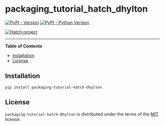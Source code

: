 # packaging_tutorial_hatch_dhylton

[![PyPI - Version](https://img.shields.io/pypi/v/packaging-tutorial-hatch-dhylton.svg)](https://pypi.org/project/packaging-tutorial-hatch-dhylton)
[![PyPI - Python Version](https://img.shields.io/pypi/pyversions/packaging-tutorial-hatch-dhylton.svg)](https://pypi.org/project/packaging-tutorial-hatch-dhylton)

[![Hatch project](https://img.shields.io/badge/%F0%9F%A5%9A-Hatch-4051b5.svg)](https://github.com/pypa/hatch)

-----

**Table of Contents**

- [Installation](#installation)
- [License](#license)

## Installation

```console
pip install packaging-tutorial-hatch-dhylton
```

## License

`packaging-tutorial-hatch-dhylton` is distributed under the terms of the [MIT](https://spdx.org/licenses/MIT.html) license.
